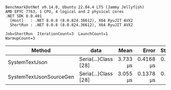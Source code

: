 ```

BenchmarkDotNet v0.14.0, Ubuntu 22.04.4 LTS (Jammy Jellyfish)
AMD EPYC 7763, 1 CPU, 4 logical and 2 physical cores
.NET SDK 8.0.401
  [Host]   : .NET 8.0.8 (8.0.824.36612), X64 RyuJIT AVX2
  ShortRun : .NET 8.0.8 (8.0.824.36612), X64 RyuJIT AVX2

Job=ShortRun  IterationCount=3  LaunchCount=1  
WarmupCount=3  

```
| Method                  | data                 | Mean     | Error     | StdDev    | Min      | Max      | Gen0   | Allocated |
|------------------------ |--------------------- |---------:|----------:|----------:|---------:|---------:|-------:|----------:|
| SystemTextJson          | Seria(...)Class [28] | 3.733 μs | 0.4168 μs | 0.0228 μs | 3.717 μs | 3.759 μs | 0.0229 |   2.07 KB |
| SystemTextJsonSourceGen | Seria(...)Class [28] | 3.055 μs | 0.1378 μs | 0.0076 μs | 3.047 μs | 3.062 μs | 0.0267 |    2.2 KB |
